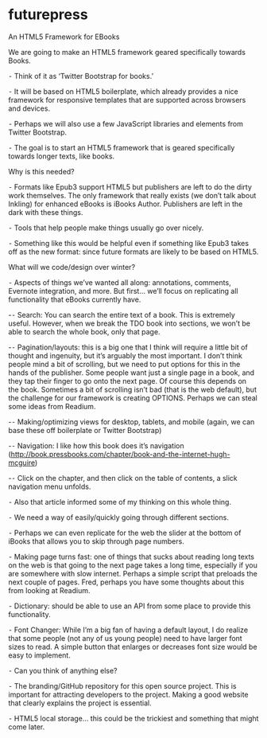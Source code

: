 futurepress
===========

An HTML5 Framework for EBooks

We are going to make an HTML5 framework geared specifically towards Books.

⁃  Think of it as ‘Twitter Bootstrap for books.’

⁃	It will be based on HTML5 boilerplate, which already provides a nice framework for responsive templates that are supported across browsers and devices.

⁃	Perhaps we will also use a few JavaScript libraries and elements from Twitter Bootstrap.

⁃	The goal is to start an HTML5 framework that is geared specifically towards longer texts, like books.


Why is this needed?

⁃	Formats like Epub3 support HTML5 but publishers are left to do the dirty work themselves. The only framework that really exists (we don’t talk about Inkling) for enhanced eBooks is iBooks Author. Publishers are left in the dark with these things.

⁃	Tools that help people make things usually go over nicely. 

⁃	Something like this would be helpful even if something like Epub3 takes off as the new format: since future formats are likely to be based on HTML5. 


What will we code/design over winter?

⁃	Aspects of things we’ve wanted all along: annotations, comments, Evernote integration, and more. But first… we’ll focus on replicating all functionality that eBooks currently have.

-⁃	Search: You can search the entire text of a book. This is extremely useful. However, when we break the TDO book into sections, we won’t be able to search the whole book, only that page.

-⁃	Pagination/layouts: this is a big one that I think will require a little bit of thought and ingenuity, but it’s arguably the most important. I don’t think people mind a bit of scrolling, but we need to put options for this in the hands of the publisher. Some people want just a single page in a book, and they tap their finger to go onto the next page. Of course this depends on the book. Sometimes a bit of scrolling isn’t bad (that is the web default), but the challenge for our framework is creating OPTIONS. Perhaps we can steal some ideas from Readium. 

-⁃	Making/optimizing views for desktop, tablets, and mobile (again, we can base these off boilerplate or Twitter Bootstrap)

-⁃	Navigation: I like how this book does it’s navigation (http://book.pressbooks.com/chapter/book-and-the-internet-hugh-mcguire)

-⁃	Click on the chapter, and then click on the table of contents, a slick navigation menu unfolds.

⁃	Also that article informed some of my thinking on this whole thing.

⁃	We need a way of easily/quickly going through different sections.

⁃	Perhaps we can even replicate for the web the slider at the bottom of iBooks that allows you to skip through page numbers. 

⁃	Making page turns fast: one of things that sucks about reading long texts on the web is that going to the next page takes a long time, especially if you are somewhere with slow internet. Perhaps a simple script that preloads the next couple of pages. Fred, perhaps you have some thoughts about this from looking at Readium.

⁃	Dictionary:  should be able to use an API from some place to provide this functionality.  

⁃	Font Changer: While I’m a big fan of having a default layout, I do realize that some people (not any of us young people) need to have larger font sizes to read. A simple button that enlarges or decreases font size would be easy to implement. 

⁃	Can you think of anything else?

⁃	The branding/GitHub repository for this open source project. This is important for attracting developers to the project. Making a good website that clearly explains the project is essential. 

⁃	HTML5 local storage… this could be the trickiest and something that might come later.
